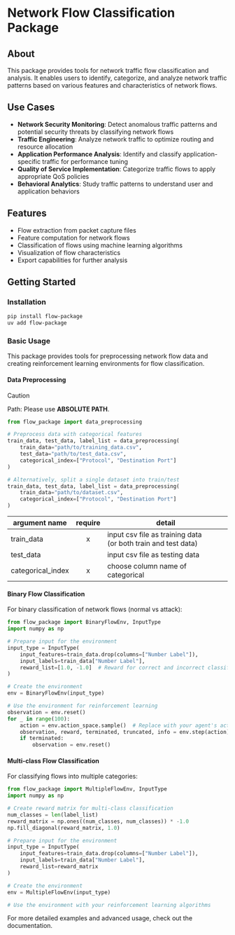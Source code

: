 # Network Flow Classification Package

## About

This package provides tools for network traffic flow classification and analysis. It enables users to identify, categorize, and analyze network traffic patterns based on various features and characteristics of network flows.

## Use Cases

- **Network Security Monitoring**: Detect anomalous traffic patterns and potential security threats by classifying network flows
- **Traffic Engineering**: Analyze network traffic to optimize routing and resource allocation
- **Application Performance Analysis**: Identify and classify application-specific traffic for performance tuning
- **Quality of Service Implementation**: Categorize traffic flows to apply appropriate QoS policies
- **Behavioral Analytics**: Study traffic patterns to understand user and application behaviors

## Features

- Flow extraction from packet capture files
- Feature computation for network flows
- Classification of flows using machine learning algorithms
- Visualization of flow characteristics
- Export capabilities for further analysis

## Getting Started

### Installation

```bash
pip install flow-package
uv add flow-package
```

### Basic Usage

This package provides tools for preprocessing network flow data and creating reinforcement learning environments for flow classification.

#### Data Preprocessing

> [!CAUTION]
> Path: Please use **ABSOLUTE PATH**.

```python
from flow_package import data_preprocessing

# Preprocess data with categorical features
train_data, test_data, label_list = data_preprocessing(
    train_data="path/to/training_data.csv", 
    test_data="path/to/test_data.csv",
    categorical_index=["Protocol", "Destination Port"]
)

# Alternatively, split a single dataset into train/test
train_data, test_data, label_list = data_preprocessing(
    train_data="path/to/dataset.csv",
    categorical_index=["Protocol", "Destination Port"]
)
```

| argument name | require | detail |
| ------------- | :-----: | ------ |
| train_data    |    x    | input csv file as training data <br>(or both train and test data) |
|  test_data    |         | input csv file as testing data  |
| categorical_index | x   | choose column name of categorical |

#### Binary Flow Classification

For binary classification of network flows (normal vs attack):

```python
from flow_package import BinaryFlowEnv, InputType
import numpy as np

# Prepare input for the environment
input_type = InputType(
    input_features=train_data.drop(columns=["Number Label"]),
    input_labels=train_data["Number Label"],
    reward_list=[1.0, -1.0]  # Reward for correct and incorrect classifications
)

# Create the environment
env = BinaryFlowEnv(input_type)

# Use the environment for reinforcement learning
observation = env.reset()
for _ in range(100):
    action = env.action_space.sample()  # Replace with your agent's action
    observation, reward, terminated, truncated, info = env.step(action)
    if terminated:
        observation = env.reset()
```

#### Multi-class Flow Classification

For classifying flows into multiple categories:

```python
from flow_package import MultipleFlowEnv, InputType
import numpy as np

# Create reward matrix for multi-class classification
num_classes = len(label_list)
reward_matrix = np.ones((num_classes, num_classes)) * -1.0
np.fill_diagonal(reward_matrix, 1.0)

# Prepare input for the environment
input_type = InputType(
    input_features=train_data.drop(columns=["Number Label"]),
    input_labels=train_data["Number Label"],
    reward_list=reward_matrix
)

# Create the environment
env = MultipleFlowEnv(input_type)

# Use the environment with your reinforcement learning algorithms
```

For more detailed examples and advanced usage, check out the documentation.
